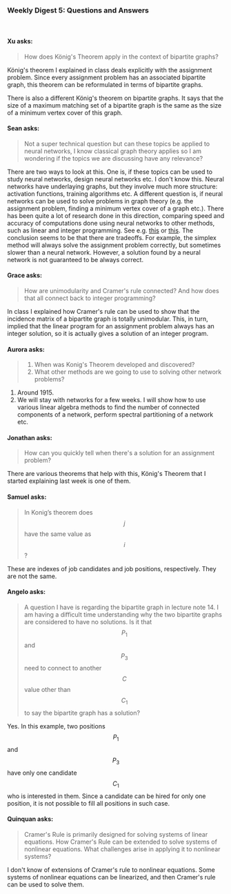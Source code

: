 ### Weekly Digest 5: Questions and Answers

<br/>


#### Xu asks:

> How does König's Theorem apply in the context of bipartite graphs?

König's theorem I explained in class deals explicitly with the 
assignment problem. Since every assignment problem has an associated 
bipartite graph, this theorem can be reformulated in terms of bipartite 
graphs. 

There is also a different König's theorem on bipartite graphs. 
It says that the size of a maximum matching set of a bipartite 
graph is the same as the size of a minimum vertex cover of this graph. 


#### Sean asks:

> Not a super technical question but can these topics be applied to neural networks, 
> I know classical graph theory applies so I am wondering if the topics we are discussing 
> have any relevance?

There are two ways to look at this. One is, if these topics can be used to study 
neural networks, design neural networks etc. I don't know this. Neural networks have 
underlaying graphs, but they involve much more structure: activation functions, 
training algorithms etc. A different question is, if neural networks can be used 
to solve problems in graph theory (e.g. the assignment problem, finding a minimum 
vertex cover of a graph etc.). There has been quite a lot of research done in this 
direction, comparing speed and accuracy of computations done using neural networks
to other methods, such as linear and integer programming. See  e.g. 
<a href="https://ieeexplore.ieee.org/document/8371290" target="_blank">this</a> or
<a href="https://digital.library.adelaide.edu.au/dspace/bitstream/2440/121335/1/Gibbons2019_MPhil.pdf" target="_blank">this</a>.
The conclusion seems to be that there are tradeoffs. For example, the simplex method 
will always solve the assignment problem correctly, but sometimes slower than a neural 
network. However, a solution found by a neural network is not guaranteed to be always 
correct. 


#### Grace asks:

> How are unimodularity and Cramer's rule connected? 
> And how does that all connect back to integer programming?

In class I explained how Cramer's rule can be used to show that the incidence matrix 
of a bipartite graph is totally unimodular. This, in turn, implied that the linear 
program for an assignment problem always has an integer solution, so it is actually 
gives a solution of an integer program. 


#### Aurora asks:

> 1. When was Konig's Theorem developed and discovered?
> 2. What other methods are we going to use to solving other network problems?

1. Around 1915. 
2. We will stay with networks for a few weeks. I will show how to use 
   various linear algebra methods to find the number of connected components of 
   a network, perform spectral partitioning of a network etc. 


#### Jonathan asks:

> How can you quickly tell when there's a solution for an assignment problem?

There are various theorems that help with this, König's Theorem that I started 
explaining last week is one of them. 


#### Samuel asks:

> In Konig’s theorem does $$j$$ have the same value as $$i$$? 

These are indexes of job candidates and job positions, respectively.
They are not the same. 


#### Angelo asks:

> A question I have is regarding the bipartite graph in lecture note 14. 
> I am having a difficult time understanding why the two bipartite graphs 
> are considered to have no solutions. Is it that $$P_1$$ and $$P_3$$ need to connect 
> to another $$C$$ value other than $$C_1$$ to say the bipartite graph has a solution? 

Yes. In this example, two positions $$P_1$$ and $$P_3$$ have only one 
candidate $$C_1$$ who is interested in them. Since a candidate can be hired
for only one position, it is not possible to fill all positions in such case. 


#### Quinquan asks:

> Cramer's Rule is primarily designed for solving systems of linear equations. 
> How Cramer's Rule can be extended to solve systems of nonlinear equations. 
> What challenges arise in applying it to nonlinear systems?

I don't know of extensions of Cramer's rule to nonlinear equations. Some systems of 
nonlinear equations can be linearized, and then Cramer's rule can be used to solve 
them. 